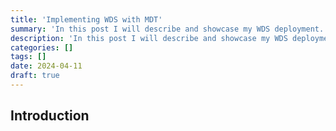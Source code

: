 ```yaml
---
title: 'Implementing WDS with MDT'
summary: 'In this post I will describe and showcase my WDS deployment.'
description: 'In this post I will describe and showcase my WDS deployment.'
categories: []
tags: []
date: 2024-04-11
draft: true
---
```


## Introduction